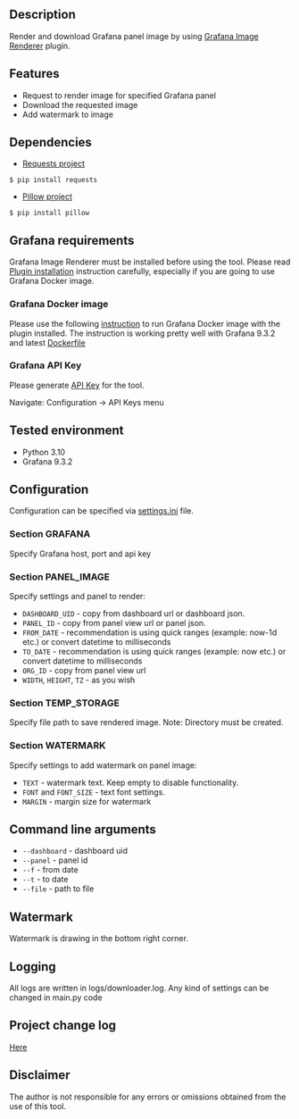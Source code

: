 ## Description
Render and download Grafana panel image by using 
[Grafana Image Renderer](https://grafana.com/grafana/plugins/grafana-image-renderer/) plugin. 

## Features
- Request to render image for specified Grafana panel
- Download the requested image
- Add watermark to image

## Dependencies
- [Requests project](https://pypi.org/project/requests/)
<!-- termynal -->
```
$ pip install requests
```
- [Pillow project](https://pypi.org/project/Pillow/)
<!-- termynal -->
```
$ pip install pillow
```

## Grafana requirements
Grafana Image Renderer must be installed before using the tool.
Please read [Plugin installation](https://grafana.com/grafana/plugins/grafana-image-renderer/) instruction 
carefully, especially if you are going to use Grafana Docker image.    

### Grafana Docker image
Please use the following 
[instruction](https://grafana.com/docs/grafana/v8.5/installation/docker/#build-with-grafana-image-renderer-plugin-pre-installed)
to run Grafana Docker image with the plugin installed. 
The instruction is working pretty well with Grafana 9.3.2 and latest 
[Dockerfile](https://github.com/grafana/grafana/blob/05c9af511057b221e50454033ee798df13fbc987/packaging/docker/custom/Dockerfile) 

### Grafana API Key
Please generate [API Key](https://grafana.com/docs/grafana/latest/administration/api-keys/) for the tool. 


Navigate: Configuration -> API Keys menu 


## Tested environment
- Python 3.10 
- Grafana 9.3.2 

## Configuration
Configuration can be specified via [settings.ini](settings.ini) file.
### Section GRAFANA
Specify Grafana host, port and api key 
### Section PANEL_IMAGE
Specify settings and panel to render:
- `DASHBOARD_UID` - copy from dashboard url or dashboard json. 
- `PANEL_ID` - copy from panel view url or panel json.
- `FROM_DATE` - recommendation is using quick ranges (example: now-1d etc.) or convert datetime to milliseconds   
- `TO_DATE` - recommendation is using quick ranges (example: now etc.) or convert datetime to milliseconds
- `ORG_ID` - copy from panel view url
- `WIDTH`, `HEIGHT`, `TZ` - as you wish  
### Section TEMP_STORAGE
Specify file path to save rendered image. 
Note: Directory must be created. 
### Section WATERMARK
Specify settings to add watermark on panel image:
- `TEXT` - watermark text. Keep empty to disable functionality.
- `FONT` and `FONT_SIZE` - text font settings. 
- `MARGIN` - margin size for watermark

## Command line arguments 
- `--dashboard` - dashboard uid
- `--panel` - panel id
- `--f` - from date
- `--t` - to date
- `--file` - path to file

## Watermark
Watermark is drawing in the bottom right corner. 

## Logging
All logs are written in logs/downloader.log.
Any kind of settings can be changed in main.py code

## Project change log
[Here](CHANGELOG.md)

## Disclaimer
The author is not responsible for any errors or omissions obtained from the use of this tool.
